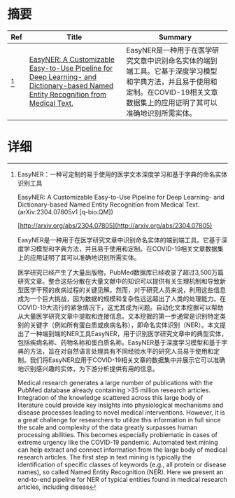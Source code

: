 # 摘要

| Ref | Title | Summary |
| --- | --- | --- |
| [^1] | [EasyNER: A Customizable Easy-to-Use Pipeline for Deep Learning- and Dictionary-based Named Entity Recognition from Medical Text.](http://arxiv.org/abs/2304.07805) | EasyNER是一种用于在医学研究文章中识别命名实体的端到端工具。它基于深度学习模型和字典方法，并且易于使用和定制。在COVID-19相关文章数据集上的应用证明了其可以准确地识别所需实体。 |

# 详细

[^1]: EasyNER：一种可定制的易于使用的医学文本深度学习和基于字典的命名实体识别工具

    EasyNER: A Customizable Easy-to-Use Pipeline for Deep Learning- and Dictionary-based Named Entity Recognition from Medical Text. (arXiv:2304.07805v1 [q-bio.QM])

    [http://arxiv.org/abs/2304.07805](http://arxiv.org/abs/2304.07805)

    EasyNER是一种用于在医学研究文章中识别命名实体的端到端工具。它基于深度学习模型和字典方法，并且易于使用和定制。在COVID-19相关文章数据集上的应用证明了其可以准确地识别所需实体。

    

    医学研究已经产生了大量出版物，PubMed数据库已经收录了超过3,500万篇研究文章。整合这些分散在大量文献中的知识可以提供有关生理机制和导致新型医学干预的疾病过程的关键见解。然而，对于研究人员来说，利用这些信息成为一个巨大挑战，因为数据的规模和复杂性远远超出了人类的处理能力。在COVID-19大流行的紧急情况下，这尤其成为问题。自动化文本挖掘可以帮助从大量医学研究文章中提取和连接信息。文本挖掘的第一步通常是识别特定类别的关键字（例如所有蛋白质或疾病名称），即命名实体识别（NER）。本文提出了一种端到端的NER工具EasyNER，用于识别医学研究文章中的典型实体，包括疾病名称、药物名称和蛋白质名称。EasyNER基于深度学习模型和基于字典的方法，旨在对自然语言处理具有不同经验水平的研究人员易于使用和定制。我们将EasyNER应用于COVID-19相关文章的数据集中并展示它可以准确地识别感兴趣的实体，为下游分析提供有用的信息。

    Medical research generates a large number of publications with the PubMed database already containing >35 million research articles. Integration of the knowledge scattered across this large body of literature could provide key insights into physiological mechanisms and disease processes leading to novel medical interventions. However, it is a great challenge for researchers to utilize this information in full since the scale and complexity of the data greatly surpasses human processing abilities. This becomes especially problematic in cases of extreme urgency like the COVID-19 pandemic. Automated text mining can help extract and connect information from the large body of medical research articles. The first step in text mining is typically the identification of specific classes of keywords (e.g., all protein or disease names), so called Named Entity Recognition (NER). Here we present an end-to-end pipeline for NER of typical entities found in medical research articles, including diseas
    

